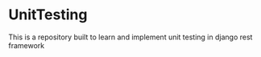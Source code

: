 # UnitTesting
This is a repository built to learn and implement unit testing in django rest framework

